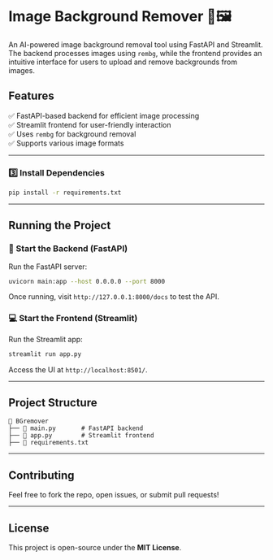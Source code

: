 # **Image Background Remover 🎨🖼️**  

An AI-powered image background removal tool using FastAPI and Streamlit. The backend processes images using `rembg`, while the frontend provides an intuitive interface for users to upload and remove backgrounds from images.  

## **Features**  
✅ FastAPI-based backend for efficient image processing  
✅ Streamlit frontend for user-friendly interaction  
✅ Uses `rembg` for background removal  
✅ Supports various image formats  

---


### **3️⃣ Install Dependencies**  
```bash
pip install -r requirements.txt
```

---

## **Running the Project**  

### **🚀 Start the Backend (FastAPI)**  
Run the FastAPI server:  
```bash
uvicorn main:app --host 0.0.0.0 --port 8000
```
Once running, visit `http://127.0.0.1:8000/docs` to test the API.

### **💻 Start the Frontend (Streamlit)**  
Run the Streamlit app:  
```bash
streamlit run app.py
```
Access the UI at `http://localhost:8501/`.

---

## **Project Structure**  
```
📂 BGremover
├── 📜 main.py       # FastAPI backend
├── 📜 app.py        # Streamlit frontend
├── 📜 requirements.txt
```

---

## **Contributing**  
Feel free to fork the repo, open issues, or submit pull requests!  

---

## **License**  
This project is open-source under the **MIT License**.  
